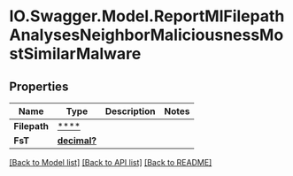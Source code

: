 # IO.Swagger.Model.ReportMlFilepathAnalysesNeighborMaliciousnessMostSimilarMalware
## Properties

Name | Type | Description | Notes
------------ | ------------- | ------------- | -------------
**Filepath** | [****](.md) |  | 
**FsT** | [**decimal?**](BigDecimal.md) |  | 

[[Back to Model list]](../README.md#documentation-for-models) [[Back to API list]](../README.md#documentation-for-api-endpoints) [[Back to README]](../README.md)

